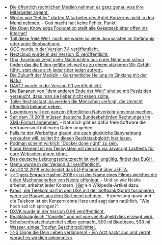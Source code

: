 * [Die öffentlich rechtlichen Medien nehmen es ganz genau was ihre Mitarbeiter angeht.](https://www.neopresse.com/medien/aufgedeckt-oeffentlich-rechtliche-medien-diskriminieren-mitarbeiter-in-grossem-stil/)
* [Wörter wie "Fehler" dürfen Mitarbeiter des Apfel-Konzerns nicht in den Mund nehmen.](https://blog.fefe.de/?ts=a2f0be85) - Gott macht halt keine Fehler, Punkt!
* [Die Open Knowledge Foundation stellt alle Gesetzesblätter offen ins Internet!](https://blog.fefe.de/?ts=a2f0bcc2)
* [Toll diese freie Welt, noch nie waren so viele Journalisten im Gefängnis oder unter Beobachtung.](https://netzfrauen.org/2018/12/10/media-2/)
* [GCC wurde in der Version 7.4 veröffentlicht.](https://www.pro-linux.de/news/1/26581/gcc-74-korrigiert-zahlreiche-fehler.html)
* [Nextcloud wurde in der Version 15 veröffentlicht.](https://nextcloud.com/blog/nextcloud-15-goes-social-enforces-2fa-and-gives-you-a-new-generation-real-time-document-editing/)
* [Oha, Facebook zeigt mehr Nachrichten aus eurer Nähe und schon finden das die Eliten gefährlich weil es zu einem stärkeren Wir Gefühl führt, statt dass sich jeder über jeden aufregt.](https://blog.fefe.de/?ts=a2f12e7f)
* [Die Zukunft der Medizin - Ganzheitliche Heilung im Einklang mit der Natur](https://www.welt-im-wandel.tv/video/die-zukunft-der-medizin-ganzheitliche-heilung-im-einklang-mit-der-natur/)
* [DAV1D wurde in der Version 0.1 veröffentlicht.](https://www.phoronix.com/scan.php?page=news_item&px=DAV1D-AV1-0.1-Released)
* [Die Bananen von "dem anderen Ende der Welt" sind so mit Pestiziden verseucht, dass man sie lieber nicht essen sollte.](https://netzfrauen.org/2018/12/11/bananas/)
* [Toller Rechtsstaat, da werden die Menschen verfolgt, die Unrecht öffentlich bekannt geben.](https://blog.fefe.de/?ts=a2f1738e)
* [Luxemburg will den ganzen öffentlichen Nahverkehr umsonst machen.](http://www.sonnenseite.com/de/mobilitaet/das-erste-land-der-welt-fuehrt-komplett-kostenlosen-nahverkehr-ein.html)
* [Seit dem .11.2018 müssen deutsche Bundesbehörden Rechnungen im XML-Format annehmen.](https://www.pro-linux.de/artikel/2/1952/xml-rechnungen-mit-freier-software.html) - Natürlich gibt es dafür freie Software die vertrauensvoll mit euren Daten umgehen.
* [Falls ihr der Werbefigur glaubt, die euch glückliche Babynahrung verkaufen will, solltet ihr diesen Realitätsabgleich hier lesen.](https://netzfrauen.org/2018/12/13/babynahrung-3/)
* [Podman scheint wirklich "Docker done right" zu sein.](https://opensource.com/article/18/12/podman-and-user-namespaces)
* [Flood Element ist ein Testsystem mit dem ihr via Javacript Lasttests für eure Webseiten ahren könnt.](https://opensource.com/article/18/12/tips-flood-element-testing)
* [Das deutsche Leistungsschutzrecht ist wohl ungültig, findet das EuGH.](https://blog.fefe.de/?ts=a2ec50ea)
* [Qemu wurde in der Version 3.1 veröffentlicht.](https://www.pro-linux.de/news/1/26599/qemu-31-freigegeben.html)
* [Am 20.12.2018 entscheidet das EU-Parlament über JEFTA.](https://www.neopresse.com/politik/jefta-beschlossen-privatisierung-schreitet-voran-konzerne-gewinnen/)
* [>>Tigers Emraan Hashmi 2018<< ist der Name eines Filmes welches die üblen Machenschaften von Nestle offenlegt.](https://netzfrauen.org/2018/12/16/nestle-7/) - Und so wie Nestle arbeitet, arbeitet jeder Konzern. [Hier](https://en.wikipedia.org/wiki/Tigers_(film)) ein Wikipedia-Artikel dazu.
* [Krass, die Telekom darf in den USA mit der Softbank/Sprint fusionieren, wenn sie Huawei aus dem Sortiment nehmen.](https://blog.fefe.de/?ts=a2ebcdc0) - Erpressung quasi und die Telekom ist ein Konzern ohne Herz und sagt dann natürlich, "Wie hoch soll ich springen?".
* [DXVK wurde in der Version 0.94 veröffentlicht.](https://www.phoronix.com/scan.php?page=news_item&px=DXVK-0.94-Released)
* [Realitätsabgleich "Vanielle" und mit wie viel Blutgeld dies erzeugt wird.](https://netzfrauen.org/2018/12/15/vanilla/)
* [Scheibenfrostschutzmittel selber gemacht, 500 ml Bioethano, 500 ml Wasser, einige Tropfen Geschirrspülmittel.](https://www.smarticular.net/frostschutzmittel-auto-selber-machen-umweltfreundlich-mit-bioethanol/)
* [>>3 Dinge die Dein Leben verlängern! - Ein Arzt packt aus und verrät, worauf es wirklich ankommt<<](https://www.welt-im-wandel.tv/video/3-dinge-die-dein-leben-verlaengern-ein-arzt-packt-aus-und-verraet-worauf-es-wirklich-ankommt/)
